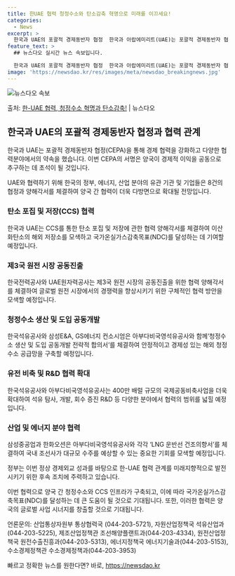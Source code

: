 ```yaml
---
title: 한UAE 협력 청정수소와 탄소감축 혁명으로 미래를 이끄세요!
categories:
  - News
excerpt: >
  한국과 UAE의 포괄적 경제동반자 협정  한국과 아랍에미리트(UAE)는 포괄적 경제동반자 협정(CEPA)에 …
feature_text: >
  ## 뉴스다오 실시간 뉴스 속보입니다.

  한국과 UAE의 포괄적 경제동반자 협정  한국과 아랍에미리트(UAE)는 포괄적 경제동반자 협정(CEPA)에 …
image: 'https://newsdao.kr/res/images/meta/newsdao_breakingnews.jpg'
---
```


![뉴스다오 속보](https://newsdao.kr/res/images/meta/newsdao_breakingnews.jpg)

<p>출처: <a href="https://newsdao.kr/3995" rel="dofollow">한-UAE 협력, 청정수소 혁명과 탄소감축!</a> | 뉴스다오</p>

<h2 data-ke-size="size26">한국과 UAE의 포괄적 경제동반자 협정과 협력 관계</h2>
한국과 UAE는 포괄적 경제동반자 협정(CEPA)을 통해 경제 협력을 강화하고 다양한 협력분야에서의 약속을 했습니다. 이번 CEPA의 서명은 양국이 경제적 이익을 공동으로 추구하는 데 초석이 될 것입니다.

<p data-ke-size="size16">UAE와 협력하기 위해 한국의 정부, 에너지, 산업 분야의 유관 기관 및 기업들은 8건의 협정과 양해각서를 체결하여 양국 간 협력이 더욱 다방면으로 확대될 전망입니다.</p>

<h3>탄소 포집 및 저장(CCS) 협력</h3>
한국과 UAE는 CCS를 통한 탄소 포집 및 저장에 관한 협력 양해각서를 체결하여 이산화탄소의 해외 저장소를 모색하고 국가온실가스감축목표(NDC)를 달성하는 데 기여할 예정입니다.

<h3>제3국 원전 시장 공동진출</h3>
한국전력공사와 UAE원자력공사는 제3국 원전 시장의 공동진출을 위한 협력 양해각서를 체결하여 글로벌 원전 시장에서의 경쟁력을 향상시키기 위한 구체적인 협력 방안을 모색할 예정입니다.

<h3>청정수소 생산 및 도입 공동개발</h3>
한국석유공사와 삼성E&A, GS에너지 컨소시엄은 아부다비국영석유공사와 함께‘청정수소 생산 및 도입 공동개발 전략적 합의서’를 체결하여 안정적이고 경제성 있는 해외 청정수소 공급망을 구축할 예정입니다.

<h3>유전 비축 및 R&D 협력 확대</h3>
한국석유공사와 아부다비국영석유공사는 400만 배럴 규모의 국제공동비축사업을 더욱 확대하여 석유 탐사, 개발, 회수 증진 R&D 등 다양한 분야에서 협력의 범위를 넓힐 예정입니다.

<h3>산업 및 에너지 분야 협력</h3>
삼성중공업과 한화오션은 아부다비국영석유공사와 각각 ‘LNG 운반선 건조의향서’를 체결하여 국내 조선사가 대규모 수주를 예상할 수 있는 중요한 기회를 모색할 예정입니다.

<p data-ke-size="size16">정부는 이번 정상 경제외교 성과를 바탕으로 한-UAE 협력 관계를 미래지향적으로 발전시키기 위한 후속 조치에 주력하고 있습니다.</p>

이번 협력으로 양국 간 청정수소와 CCS 인프라가 구축되고, 이에 따라 국가온실가스감축목표(NDC)를 달성하는 데 큰 도움이 될 것으로 기대됩니다. 또한, 이러한 협력은 양국의 글로벌 사업 시너지를 창출할 것으로 기대됩니다.

언론문의: 산업통상자원부 통상협력국 (044-203-5721), 자원산업정책국 석유산업과(044-203-5225), 제조산업정책관 조선해양플랜트과(044-203-4334), 원전산업정책국 원전수출진흥과(044-203-5313), 에너지정책국 에너지기술과(044-203-5153), 수소경제정책관 수소경제정책과(044-203-3953) 

빠르고 정확한 뉴스를 원한다면? 바로, <a href="https://newsdao.kr" rel="dofollow">https://newsdao.kr</a>


